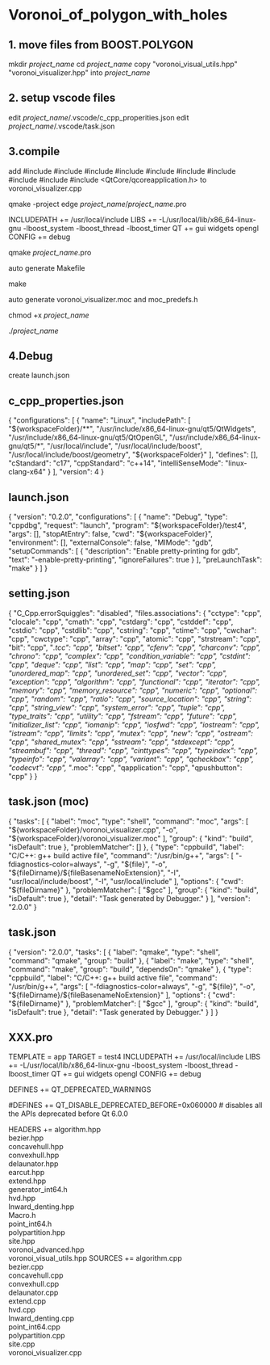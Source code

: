 # Voronoi_of_polygon_with_holes

## 1. move files from BOOST.POLYGON

mkdir *project_name*
cd *project_name*
copy "voronoi_visual_utils.hpp" "voronoi_visualizer.hpp" into *project_name*

## 2. setup vscode files
edit *project_name*/.vscode/c_cpp_properities.json
edit *project_name*/.vscode/task.json

## 3.compile
add
#include <QApplication>
#include <QMainWindow>
#include <QMessageBox>
#include <QHBoxLayout>
#include <QFileDialog>
#include <QListWidget>
#include <QLabel>
#include <QPushButton>
#include <QCheckBox>
#include <QtCore/qcoreapplication.h>
to voronoi_visualizer.cpp


qmake -project
edge *project_name*/*project_name*.pro

INCLUDEPATH += /usr/local/include
LIBS += -L/usr/local/lib/x86_64-linux-gnu -lboost_system -lboost_thread -lboost_timer
QT += gui widgets opengl
CONFIG += debug

qmake *project_name*.pro

auto generate Makefile

make

auto generate voronoi_visualizer.moc and moc_predefs.h

chmod +x *project_name*

./*project_name*


## 4.Debug
create launch.json







## c_cpp_properties.json
{
    "configurations": [
        {
            "name": "Linux",
            "includePath": [
                "${workspaceFolder}/**",
                "/usr/include/x86_64-linux-gnu/qt5/QtWidgets",
                "/usr/include/x86_64-linux-gnu/qt5/QtOpenGL",
                "/usr/include/x86_64-linux-gnu/qt5/*",
                "/usr/local/include",
                "/usr/local/include/boost",
                "/usr/local/include/boost/geometry",
                "${workspaceFolder}"
            ],
            "defines": [],
            "cStandard": "c17",
            "cppStandard": "c++14",
            "intelliSenseMode": "linux-clang-x64"
        }
    ],
    "version": 4
}

## launch.json
{
    "version": "0.2.0",
    "configurations": [
        {
            "name": "Debug",
            "type": "cppdbg",
            "request": "launch",
            "program": "${workspaceFolder}/test4",
            "args": [],
            "stopAtEntry": false,
            "cwd": "${workspaceFolder}",
            "environment": [],
            "externalConsole": false,
            "MIMode": "gdb",
            "setupCommands": [
                {
                    "description": "Enable pretty-printing for gdb",
                    "text": "-enable-pretty-printing",
                    "ignoreFailures": true
                }
            ],
            "preLaunchTask": "make"
        }
    ]
}

## setting.json
{
    "C_Cpp.errorSquiggles": "disabled",
    "files.associations": {
        "cctype": "cpp",
        "clocale": "cpp",
        "cmath": "cpp",
        "cstdarg": "cpp",
        "cstddef": "cpp",
        "cstdio": "cpp",
        "cstdlib": "cpp",
        "cstring": "cpp",
        "ctime": "cpp",
        "cwchar": "cpp",
        "cwctype": "cpp",
        "array": "cpp",
        "atomic": "cpp",
        "strstream": "cpp",
        "bit": "cpp",
        "*.tcc": "cpp",
        "bitset": "cpp",
        "cfenv": "cpp",
        "charconv": "cpp",
        "chrono": "cpp",
        "complex": "cpp",
        "condition_variable": "cpp",
        "cstdint": "cpp",
        "deque": "cpp",
        "list": "cpp",
        "map": "cpp",
        "set": "cpp",
        "unordered_map": "cpp",
        "unordered_set": "cpp",
        "vector": "cpp",
        "exception": "cpp",
        "algorithm": "cpp",
        "functional": "cpp",
        "iterator": "cpp",
        "memory": "cpp",
        "memory_resource": "cpp",
        "numeric": "cpp",
        "optional": "cpp",
        "random": "cpp",
        "ratio": "cpp",
        "source_location": "cpp",
        "string": "cpp",
        "string_view": "cpp",
        "system_error": "cpp",
        "tuple": "cpp",
        "type_traits": "cpp",
        "utility": "cpp",
        "fstream": "cpp",
        "future": "cpp",
        "initializer_list": "cpp",
        "iomanip": "cpp",
        "iosfwd": "cpp",
        "iostream": "cpp",
        "istream": "cpp",
        "limits": "cpp",
        "mutex": "cpp",
        "new": "cpp",
        "ostream": "cpp",
        "shared_mutex": "cpp",
        "sstream": "cpp",
        "stdexcept": "cpp",
        "streambuf": "cpp",
        "thread": "cpp",
        "cinttypes": "cpp",
        "typeindex": "cpp",
        "typeinfo": "cpp",
        "valarray": "cpp",
        "variant": "cpp",
        "qcheckbox": "cpp",
        "codecvt": "cpp",
        "*.moc": "cpp",
        "qapplication": "cpp",
        "qpushbutton": "cpp"
    }
}

## task.json (moc)
{
    "tasks": [
        {
            "label": "moc",
            "type": "shell",
            "command": "moc",
            "args": [
                "${workspaceFolder}/voronoi_visualizer.cpp",
                "-o",
                "${workspaceFolder}/voronoi_visualizer.moc"
            ],
            "group": {
                "kind": "build",
                "isDefault": true
            },
            "problemMatcher": []
        },
        {
            "type": "cppbuild",
            "label": "C/C++: g++ build active file",
            "command": "/usr/bin/g++",
            "args": [
                "-fdiagnostics-color=always",
                "-g",
                "${file}",
                "-o",
                "${fileDirname}/${fileBasenameNoExtension}",
                "-I",
                "usr/local/include/boost",
                "-I",
                "usr/local/include"
            ],
            "options": {
                "cwd": "${fileDirname}"
            },
            "problemMatcher": [
                "$gcc"
            ],
            "group": {
                "kind": "build",
                "isDefault": true
            },
            "detail": "Task generated by Debugger."
        }
    ],
    "version": "2.0.0"
}

## task.json
{
    "version": "2.0.0",
    "tasks": [
        {
            "label": "qmake",
            "type": "shell",
            "command": "qmake",
            "group": "build"
        },
        {
            "label": "make",
            "type": "shell",
            "command": "make",
            "group": "build",
            "dependsOn": "qmake"
        },
        {
            "type": "cppbuild",
            "label": "C/C++: g++ build active file",
            "command": "/usr/bin/g++",
            "args": [
                "-fdiagnostics-color=always",
                "-g",
                "${file}",
                "-o",
                "${fileDirname}/${fileBasenameNoExtension}"
            ],
            "options": {
                "cwd": "${fileDirname}"
            },
            "problemMatcher": [
                "$gcc"
            ],
            "group": {
                "kind": "build",
                "isDefault": true
            },
            "detail": "Task generated by Debugger."
        }
    ]
}

## XXX.pro

TEMPLATE = app
TARGET = test4
INCLUDEPATH += /usr/local/include
LIBS += -L/usr/local/lib/x86_64-linux-gnu -lboost_system -lboost_thread -lboost_timer
QT += gui widgets opengl
CONFIG += debug


DEFINES += QT_DEPRECATED_WARNINGS

#DEFINES += QT_DISABLE_DEPRECATED_BEFORE=0x060000    # disables all the APIs deprecated before Qt 6.0.0

HEADERS += algorithm.hpp \
           bezier.hpp \
           concavehull.hpp \
           convexhull.hpp \
           delaunator.hpp \
           earcut.hpp \
           extend.hpp \
           generator_int64.h \
           hvd.hpp \
           Inward_denting.hpp \
           Macro.h \
           point_int64.h \
           polypartition.hpp \
           site.hpp \
           voronoi_advanced.hpp \
           voronoi_visual_utils.hpp
SOURCES += algorithm.cpp \
           bezier.cpp \
           concavehull.cpp \
           convexhull.cpp \
           delaunator.cpp \
           extend.cpp \
           hvd.cpp \
           Inward_denting.cpp \
           point_int64.cpp \
           polypartition.cpp \
           site.cpp \
           voronoi_visualizer.cpp
